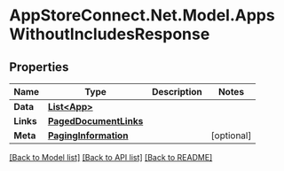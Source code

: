 # AppStoreConnect.Net.Model.AppsWithoutIncludesResponse

## Properties

Name | Type | Description | Notes
------------ | ------------- | ------------- | -------------
**Data** | [**List&lt;App&gt;**](App.md) |  | 
**Links** | [**PagedDocumentLinks**](PagedDocumentLinks.md) |  | 
**Meta** | [**PagingInformation**](PagingInformation.md) |  | [optional] 

[[Back to Model list]](../README.md#documentation-for-models) [[Back to API list]](../README.md#documentation-for-api-endpoints) [[Back to README]](../README.md)

